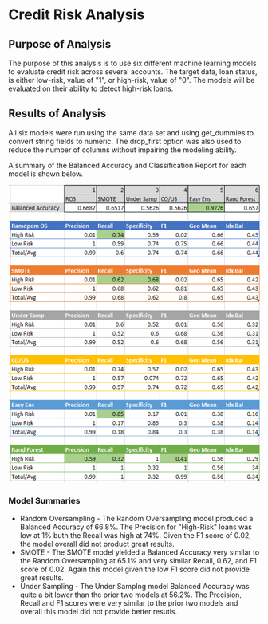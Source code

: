 # Credit Risk Analysis  
## Purpose of Analysis

The purpose of this analysis is to use six different machine learning models to evaluate credit risk across several accounts.  The target data, loan status, is either low-risk, value of "1", or high-risk, value of "0".   The models will be evaluated on their ability to detect high-risk loans.

## Results of Analysis

All six models were run using the same data set and using get_dummies to convert string fields to numeric.  The drop_first option was also used to reduce the number of columns without impairing the modeling ability.

A summary of the Balanced Accuracy and Classification Report for each model is shown below.

<img src="model_summaries.png">

### Model Summaries

- Random Oversampling - The Random Oversampling model produced a Balanced Accuracy of 66.8%.  The Precision for "High-Risk" loans was low at 1% buth the Recall was high at 74%.  Given the F1 score of 0.02, the model overall did not product great results.
- SMOTE - The SMOTE model yielded a Balanced Accuracy very similar to the Random Oversampling at 65.1% and very similar Recall, 0.62, and F1 score of 0.02.  Again this model given the low F1 score did not provide great results.
- Under Sampling - The Under Samplng model Balanced Accuracy was quite a bit lower than the prior two models at 56.2%.  The Precision, Recall and F1 scores were very similar to the prior two models and overall this model did not provide better resutls.

